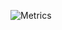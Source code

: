 <!-- If you're using "master" as default branch -->
![Metrics](https://github.com/madbuda/madbuda/blob/main/metrics.terminal.svg)
